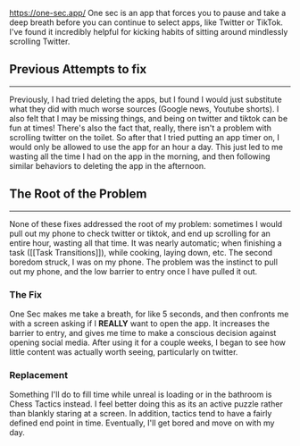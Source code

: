 https://one-sec.app/
One sec is an app that forces you to pause and take a deep breath before you can continue to select apps, like Twitter or TikTok. I've found it incredibly helpful for kicking habits of sitting around mindlessly scrolling Twitter. 
## Previous Attempts to fix
---
Previously, I had tried deleting the apps, but I found I would just substitute what they did with much worse sources (Google news, Youtube shorts). I also felt that I may be missing things, and being on twitter and tiktok can be fun at times! There's also the fact that, really, there isn't a problem with scrolling twitter on the toilet. So after that I tried putting an app timer on, I would only be allowed to use the app for an hour a day. This just led to me wasting all the time I had on the app in the morning, and then following similar behaviors to deleting the app in the afternoon. 
## The Root of the Problem
---
None of these fixes addressed the root of my problem: sometimes I would pull out my phone to check twitter or tiktok, and end up scrolling for an entire hour, wasting all that time. It was nearly automatic; when finishing a task ([[Task Transitions]]), while cooking, laying down, etc. The second boredom struck, I was on my phone. The problem was the instinct to pull out my phone, and the low barrier to entry once I have pulled it out. 
### The Fix
One Sec makes me take a breath, for like 5 seconds, and then confronts me with a screen asking if I  **REALLY** want to open the app. It increases the barrier to entry, and gives me time to make a conscious decision against opening social media. After using it for a couple weeks, I began to see how little content was actually worth seeing, particularly on twitter. 
### Replacement
Something I'll do to fill time while unreal is loading or in the bathroom is Chess Tactics instead. I feel better doing this as its an active puzzle rather than blankly staring at a screen. In addition, tactics tend to have a fairly defined end point in time. Eventually, I'll get bored and move on with my day.